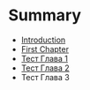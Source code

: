 # Summary

* [Introduction](README.md)
* [First Chapter](chapter1.md)
* [Тест Глава 1](тест-глава-1.md)
* [Тест Глава 2](тест-г.md)
* Тест Глава 3

